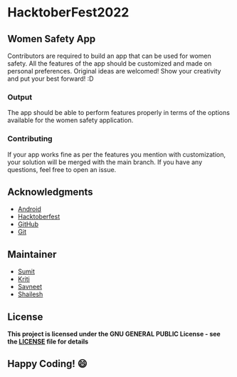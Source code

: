 
# HacktoberFest2022
## Women Safety App

Contributors are required to build an app that can be used for women safety. All the features of the app should be customized and made on personal preferences. Original ideas are welcomed! Show your creativity and put your best forward! :D

### Output
The app should be able to perform features properly in terms of the options available for the women safety application.

### Contributing
If your app works fine as per the features you mention with customization, your solution will be merged with the main branch. If you have any questions, feel free to open an issue.

## Acknowledgments
- [Android](https://developer.android.com/docs)
- [Hacktoberfest](https://hacktoberfest.digitalocean.com/)
- [GitHub](https://github.com)
- [Git](https://git-scm.com/)

## Maintainer
- [Sumit](https://github.com/isumitmalhotra)
- [Kriti](https://github.com/kritigupta45)
- [Savneet](https://github.com/savneetkaur03)
- [Shailesh](https://github.com/ShaileshKumar007)

## License
**This project is licensed under the GNU GENERAL PUBLIC License - see the [LICENSE](../../LICENSE) file for details**


## Happy Coding! :smile:
